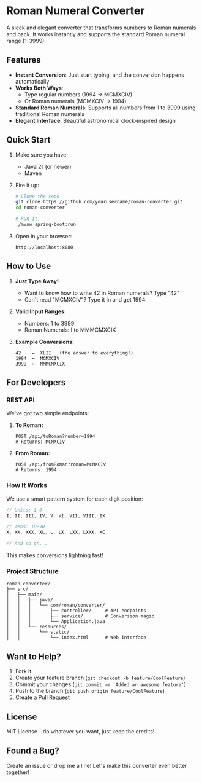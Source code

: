 # Roman Numeral Converter

A sleek and elegant converter that transforms numbers to Roman numerals and back. It works instantly and supports the standard Roman numeral range (1-3999).

## Features

- **Instant Conversion**: Just start typing, and the conversion happens automatically
- **Works Both Ways**: 
  - Type regular numbers (1994 → MCMXCIV)
  - Or Roman numerals (MCMXCIV → 1994)
- **Standard Roman Numerals**: Supports all numbers from 1 to 3999 using traditional Roman numerals
- **Elegant Interface**: Beautiful astronomical clock-inspired design

## Quick Start

1. Make sure you have:
   - Java 21 (or newer)
   - Maven

2. Fire it up:
   ```bash
   # Clone the repo
   git clone https://github.com/yourusername/roman-converter.git
   cd roman-converter

   # Run it!
   ./mvnw spring-boot:run
   ```

3. Open in your browser:
   ```
   http://localhost:8080
   ```

## How to Use

1. **Just Type Away!** 
   - Want to know how to write 42 in Roman numerals? Type "42"
   - Can't read "MCMXCIV"? Type it in and get 1994

2. **Valid Input Ranges:**
   - Numbers: 1 to 3999
   - Roman Numerals: I to MMMCMXCIX

3. **Example Conversions:**
   ```
   42    ↔  XLII   (the answer to everything!)
   1994  ↔  MCMXCIV
   3999  ↔  MMMCMXCIX
   ```

## For Developers

### REST API

We've got two simple endpoints:

1. **To Roman:**
   ```http
   POST /api/toRoman?number=1994
   # Returns: MCMXCIV
   ```

2. **From Roman:**
   ```http
   POST /api/fromRoman?roman=MCMXCIV
   # Returns: 1994
   ```

### How It Works

We use a smart pattern system for each digit position:

```java
// Units: 1-9
I, II, III, IV, V, VI, VII, VIII, IX

// Tens: 10-90
X, XX, XXX, XL, L, LX, LXX, LXXX, XC

// And so on...
```

This makes conversions lightning fast! 

### Project Structure

```
roman-converter/
├── src/
│   ├── main/
│   │   ├── java/
│   │   │   └── com/roman/converter/
│   │   │       ├── controller/     # API endpoints
│   │   │       ├── service/        # Conversion magic
│   │   │       └── Application.java
│   │   └── resources/
│   │       └── static/
│   │           └── index.html      # Web interface
```

## Want to Help?

1. Fork it
2. Create your feature branch (`git checkout -b feature/CoolFeature`)
3. Commit your changes (`git commit -m 'Added an awesome feature'`)
4. Push to the branch (`git push origin feature/CoolFeature`)
5. Create a Pull Request

## License

MIT License - do whatever you want, just keep the credits! 

## Found a Bug?

Create an issue or drop me a line! Let's make this converter even better together!
